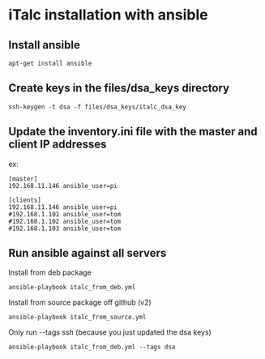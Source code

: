 # iTalc installation with ansible

## Install ansible

```
apt-get install ansible
```


## Create keys in the files/dsa_keys directory

```
ssh-keygen -t dsa -f files/dsa_keys/italc_dsa_key
```

## Update the inventory.ini file with the master and client IP addresses

ex:
```
[master]
192.168.11.146 ansible_user=pi

[clients]
192.168.11.146 ansible_user=pi
#192.168.1.101 ansible_user=tom
#192.168.1.102 ansible_user=tom
#192.168.1.103 ansible_user=tom
```


## Run ansible against all servers

Install from deb package
```
ansible-playbook italc_from_deb.yml
```

Install from source package off github (v2)
```
ansible-playbook italc_from_source.yml
```

Only run --tags ssh (because you just updated the dsa keys)
```
ansible-playbook italc_from_deb.yml --tags dsa
```
